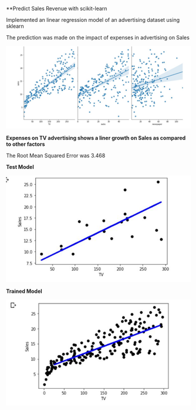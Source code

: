 **Predict Sales Revenue with scikit-learn

Implemented an linear regression model of an advertising dataset using sklearn

The prediction was made on the impact of expenses in advertising on Sales 

![](prediction.JPG)


**Expenses on TV advertising shows a liner growth on Sales as compared to other factors**

The Root Mean Squared Error was 3.468

**Test Model** 

![](test.JPG)

**Trained Model**

![](train.JPG)

